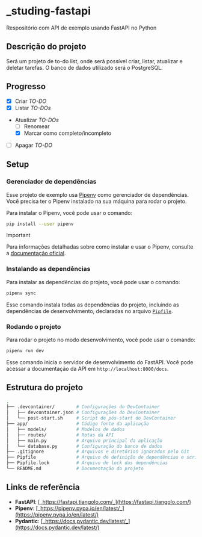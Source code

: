 # _studing-fastapi

Respositório com API de exemplo usando FastAPI no Python

## Descrição do projeto

Será um projeto de to-do list, onde será possível criar, listar, atualizar e deletar tarefas. O banco de dados utilizado será o PostgreSQL.

## Progresso
- [x] Criar _TO-DO_
- [x] Listar _TO-DOs_
- Atualizar _TO-DOs_
  - [ ] Renomear
  - [x] Marcar como completo/incompleto
- [ ] Apagar _TO-DO_

## Setup

### Gerenciador de dependências
Esse projeto de exemplo usa [Pipenv](https://pipenv.pypa.io/en/latest/) como gerenciador de dependências. Você precisa ter o Pipenv instalado na sua máquina para rodar o projeto.

Para instalar o Pipenv, você pode usar o comando:

```bash
pip install --user pipenv
```

> [!IMPORTANT]
> Para informações detalhadas sobre como instalar e usar o Pipenv, consulte a [documentação oficial](https://pipenv.pypa.io/en/latest/).

### Instalando as dependências

Para instalar as dependências do projeto, você pode usar o comando:

```bash
pipenv sync
```

Esse comando instala todas as dependências do projeto, incluindo as dependências de desenvolvimento, declaradas no arquivo [`Pipfile`](Pipfile).

### Rodando o projeto

Para rodar o projeto no modo desenvolvimento, você pode usar o comando:

```bash
pipenv run dev
```

Esse comando inicia o servidor de desenvolvimento do FastAPI. Você pode acessar a documentação da API em `http://localhost:8000/docs`.


## Estrutura do projeto

<!--
https://text.mateusf.com/text/tree?rootDot=true&trailingDirSlash=true&fullPath=false
```
.devcontainer
  devcontainer.json
  post-start.sh
app
  models/
  routes/
  main.py
  database.py
.gitignore
Pipfile
Pipfile.lock
README.md
```
-->

```bash
.
├── .devcontainer/        # Configurações do DevContainer
│   ├── devcontainer.json # Configurações do DevContainer
│   └── post-start.sh     # Script de pós-start do DevContainer
├── app/                  # Código fonte da aplicação
│   ├── models/           # Modelos de dados
│   ├── routes/           # Rotas da API
│   ├── main.py           # Arquivo principal da aplicação
│   └── database.py       # Configuração do banco de dados
├── .gitignore            # Arquivos e diretórios ignorados pelo Git
├── Pipfile               # Arquivo de definição de dependências e scripts
├── Pipfile.lock          # Arquivo de lock das dependências
└── README.md             # Documentação do projeto
```


## Links de referência
- **FastAPI**: [_https://fastapi.tiangolo.com/_](https://fastapi.tiangolo.com/)
- **Pipenv**: [_https://pipenv.pypa.io/en/latest/_](https://pipenv.pypa.io/en/latest/)
- **Pydantic**: [_https://docs.pydantic.dev/latest/_](https://docs.pydantic.dev/latest/)
